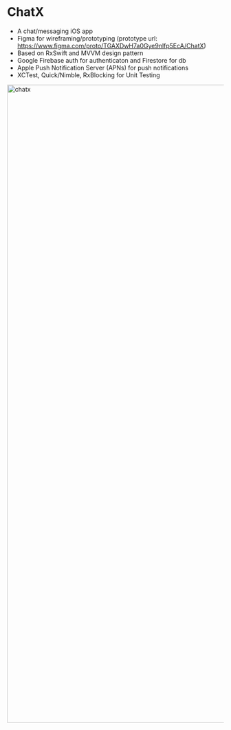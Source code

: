 # ChatX

- A chat/messaging iOS app
- Figma for wireframing/prototyping (prototype url: https://www.figma.com/proto/TGAXDwH7a0Gye9nlfp5EcA/ChatX)
- Based on RxSwift and MVVM design pattern
- Google Firebase auth for authenticaton and Firestore for db
- Apple Push Notification Server (APNs) for push notifications
- XCTest, Quick/Nimble, RxBlocking for Unit Testing

<img width="1481" alt="chatx" src="https://user-images.githubusercontent.com/1919194/118348470-8addc680-b585-11eb-9bc1-6aafa57db897.png">
